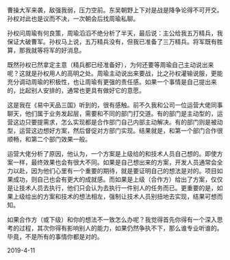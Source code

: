 
曹操大军来袭，敌强我弱，压力空前。东吴朝野上下对是战是降争论得不可开交。孙权对此也是议而不决，一次朝会后找周瑜私聊。

孙权问周瑜有何良策，周瑜滔滔不绝分析了半天，最后说：主公给我五万精兵，我保证大破曹军。孙权马上说，五万精兵没有，但我已准备了三万精兵。将军既有胜算，那我就等将军的好消息。

既然孙权已然拿定主意（精兵都已经准备好），为何还要等周瑜自己主动说出来呢？这就是孙权用人的高明之处。周瑜主动说出来要战，比之孙权灌输说服，更能充分调动周瑜的积极性，也让周瑜有更强的责任感。如果一个事情是自己提出来的，比起别人安排的，通常也更具有做好它的意愿。

这是我在《易中天品三国》听到的，很有感触。前不久我和公司一位运营大佬同事聊天，他们属于业务发起层，需要和不同的部门打交道。有的部门是主动型的，运营这边只要提需求，怎么实现都是合作部门自己内部主动解决。有的部门则是被动型，运营这边想好方案，然后督促对方部门实现。结果就是，和第一个部门合作很顺畅，和第二个部门效果一般。

运营大佬分析了原因，他认为，一个方案是上级给的和技术人员自己想的。即使方案一样，最终效果也会有很大不同。如果是自己想出来的方案，开发人员通常会全力以赴，因为他们心里有一个重要的期待，就是要证明自己的想法是对的。项目如果成功，则自己也会有更大的成就感。而如果是上级（合作方）给出了方案，仅仅是让技术人员去执行，他们只会认为去执行一件别人的任务而已。更重要的是，如果上级给出的方案和技术的想法相左，强制让技术人员别扭地去实现，结果可想而知。

如果合作方（或下级）和你的想法不一致怎么办呢？我觉得首先你得有一个深入思考的过程，其次你得有影响别人的能力，如果仍然争执不下，那么谁专业听谁的。毕竟，不是所有的事情你都是对的。

2019-4-11
